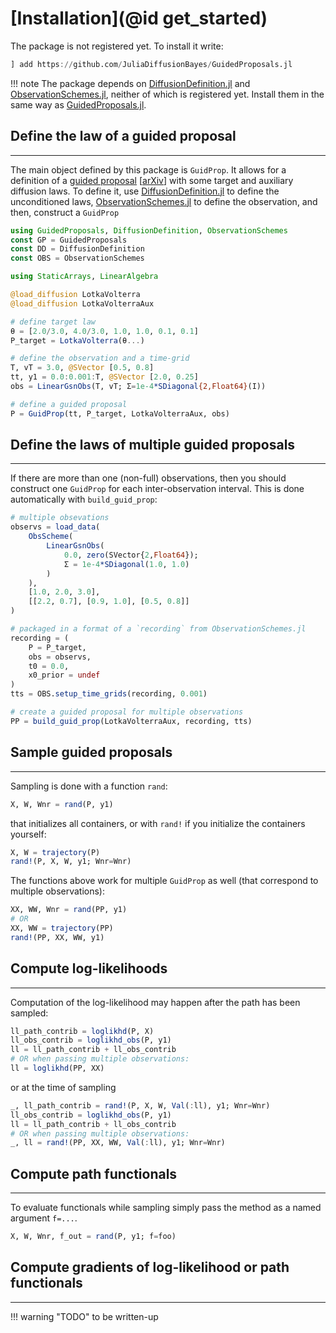 # [Installation](@id get_started)
The package is not registered yet. To install it write:
```julia
] add https://github.com/JuliaDiffusionBayes/GuidedProposals.jl
```

!!! note
    The package depends on [DiffusionDefinition.jl](https://github.com/JuliaDiffusionBayes/DiffusionDefinition.jl) and [ObservationSchemes.jl](https://github.com/JuliaDiffusionBayes/ObservationSchemes.jl), neither of which is registered yet. Install them in the same way as [GuidedProposals.jl](https://github.com/JuliaDiffusionBayes/GuidedProposals.jl).

## Define the law of a guided proposal
-----------------
The main object defined by this package is `GuidProp`. It allows for a definition of a [guided proposal](https://projecteuclid.org/euclid.bj/1494316837) [[arXiv](https://arxiv.org/abs/1311.3606)] with some target and auxiliary diffusion laws. To define it, use [DiffusionDefinition.jl](https://github.com/JuliaDiffusionBayes/DiffusionDefinition.jl) to define the unconditioned laws, [ObservationSchemes.jl](https://github.com/JuliaDiffusionBayes/ObservationSchemes.jl) to define the observation, and then, construct a `GuidProp`
```julia
using GuidedProposals, DiffusionDefinition, ObservationSchemes
const GP = GuidedProposals
const DD = DiffusionDefinition
const OBS = ObservationSchemes

using StaticArrays, LinearAlgebra

@load_diffusion LotkaVolterra
@load_diffusion LotkaVolterraAux

# define target law
θ = [2.0/3.0, 4.0/3.0, 1.0, 1.0, 0.1, 0.1]
P_target = LotkaVolterra(θ...)

# define the observation and a time-grid
T, vT = 3.0, @SVector [0.5, 0.8]
tt, y1 = 0.0:0.001:T, @SVector [2.0, 0.25]
obs = LinearGsnObs(T, vT; Σ=1e-4*SDiagonal{2,Float64}(I))

# define a guided proposal
P = GuidProp(tt, P_target, LotkaVolterraAux, obs)
```

## Define the laws of multiple guided proposals
------------------
If there are more than one (non-full) observations, then you should construct one `GuidProp` for each inter-observation interval. This is done automatically with `build_guid_prop`:
```julia
# multiple obsevations
observs = load_data(
    ObsScheme(
        LinearGsnObs(
            0.0, zero(SVector{2,Float64});
            Σ = 1e-4*SDiagonal(1.0, 1.0)
        )
    ),
    [1.0, 2.0, 3.0],
    [[2.2, 0.7], [0.9, 1.0], [0.5, 0.8]]
)

# packaged in a format of a `recording` from ObservationSchemes.jl
recording = (
    P = P_target,
    obs = observs,
    t0 = 0.0,
    x0_prior = undef
)
tts = OBS.setup_time_grids(recording, 0.001)

# create a guided proposal for multiple observations
PP = build_guid_prop(LotkaVolterraAux, recording, tts)
```

## Sample guided proposals
-------------
Sampling is done with a function `rand`:
```julia
X, W, Wnr = rand(P, y1)
```
that initializes all containers, or with `rand!` if you initialize the containers yourself:
```julia
X, W = trajectory(P)
rand!(P, X, W, y1; Wnr=Wnr)
```
The functions above work for multiple `GuidProp` as well (that correspond to multiple observations):
```julia
XX, WW, Wnr = rand(PP, y1)
# OR
XX, WW = trajectory(PP)
rand!(PP, XX, WW, y1)
```

## Compute log-likelihoods
-----------
Computation of the log-likelihood may happen after the path has been sampled:
```julia
ll_path_contrib = loglikhd(P, X)
ll_obs_contrib = loglikhd_obs(P, y1)
ll = ll_path_contrib + ll_obs_contrib
# OR when passing multiple observations:
ll = loglikhd(PP, XX)
```
or at the time of sampling
```julia
_, ll_path_contrib = rand!(P, X, W, Val(:ll), y1; Wnr=Wnr)
ll_obs_contrib = loglikhd_obs(P, y1)
ll = ll_path_contrib + ll_obs_contrib
# OR when passing multiple observations:
_, ll = rand!(PP, XX, WW, Val(:ll), y1; Wnr=Wnr)
```

## Compute path functionals
------
To evaluate functionals while sampling simply pass the method as a named argument `f=...`.
```julia
X, W, Wnr, f_out = rand(P, y1; f=foo)
```

## Compute gradients of log-likelihood or path functionals
----
!!! warning "TODO"
    to be written-up
